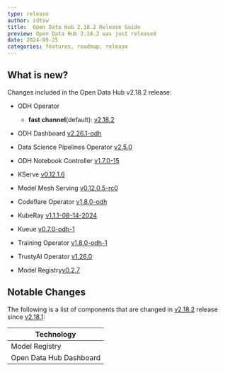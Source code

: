 ```yaml
---
type: release
author: zdtsw
title:  Open Data Hub 2.18.2 Release Guide
preview: Open Data Hub 2.18.2 was just released
date: 2024-09-25
categories: features, roadmap, release
---
```


What is new?
------
Changes included in the Open Data Hub v2.18.2 release:

* ODH Operator

  * **fast channel**(default): [v2.18.2](https://github.com/opendatahub-io/opendatahub-operator/releases/tag/v2.18.2)
* ODH Dashboard [v2.26.1-odh](https://github.com/opendatahub-io/odh-dashboard/releases/tag/v2.26.1-odh)
* Data Science Pipelines Operator [v2.5.0](https://github.com/opendatahub-io/data-science-pipelines-operator/releases/tag/v2.5.0)
* ODH Notebook Controller [v1.7.0-15](https://github.com/opendatahub-io/kubeflow/releases/tag/v1.7.0-15)
* KServe [v0.12.1.6](https://github.com/opendatahub-io/kserve/releases/tag/v0.12.1.6)
* Model Mesh Serving [v0.12.0.5-rc0](https://github.com/opendatahub-io/modelmesh-serving/releases/tag/v0.12.0.5-rc0)
* Codeflare Operator [v1.8.0-odh](https://github.com/opendatahub-io/codeflare-operator/releases/tag/v1.8.0-odh)
* KubeRay [v1.1.1-08-14-2024](https://github.com/opendatahub-io/kuberay/releases/tag/v1.1.1-08-14-2024)
* Kueue [v0.7.0-odh-1](https://github.com/opendatahub-io/kueue/releases/tag/v0.7.0-odh-1)
* Training Operator [v1.8.0-odh-1](https://github.com/opendatahub-io/training-operator/releases/tag/v1.8.0-odh-1)
* TrustyAI Operator [v1.26.0](https://github.com/trustyai-explainability/trustyai-service-operator/releases/tag/v1.26.0)
* Model Registry[v0.2.7](https://github.com/opendatahub-io/model-registry-operator/releases/tag/v0.2.7)

Notable Changes
------

The following is a list of components that are changed in [v2.18.2](https://github.com/opendatahub-io/opendatahub-operator/releases/tag/v2.18.2) release since [v2.18.1](https://github.com/opendatahub-io/opendatahub-operator/releases/tag/v2.18.1):

| Technology    |
| --------------|
| Model Registry|
| Open Data Hub Dashboard|
